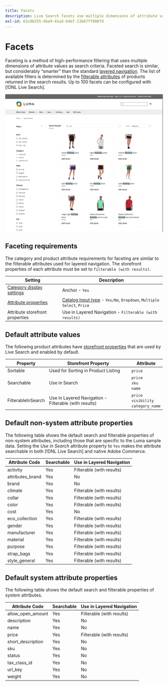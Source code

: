```yaml
---
title: Facets
description: Live Search facets use multiple dimensions of attribute values as search criteria.
exl-id: 63c0b255-6be9-41ad-b4bf-13bb7ff098fd
---
```

# Facets

Faceting is a method of high-performance filtering that uses multiple dimensions of attribute values as search criteria. Faceted search is similar, but considerably “smarter” than the standard [layered navigation](https://docs.magento.com/user-guide/catalog/navigation-layered.html). The list of available filters is determined by the [filterable attributes](https://docs.magento.com/user-guide/catalog/navigation-layered-filterable-attributes.html) of products returned in the search results. Up to 100 facets can be configured with [!DNL Live Search].

![Filtered search results](assets/storefront-search-results-run.png)

## Faceting requirements

The category and product attribute requirements for faceting are similar to the filterable attributes used for layered navigation. The storefront properties of each attribute must be set to `filterable (with results)`.

| Setting | Description |
|--- |--- |
| [Category display settings](https://docs.magento.com/user-guide/catalog/categories-display-settings.html) | Anchor - `Yes` |
| [Attribute properties](https://docs.magento.com/user-guide/stores/attribute-product-create.html) | [Catalog Input type](https://docs.magento.com/user-guide/stores/attributes-input-types.html) - `Yes/No`, `Dropdown`, `Multiple Select`, `Price` |
| Attribute storefront properties | Use in Layered Navigation - `Filterable (with results)` |

## Default attribute values

The following product attributes have [storefront properties](https://docs.magento.com/user-guide/stores/attributes-product.html) that are used by Live Search and enabled by default.

| Property | Storefront Property | Attribute |
|---|---|---|
| Sortable | Used for Sorting in Product Listing | `price`|
| Searchable | Use in Search | `price` <br />`sku`<br />`name`|
| FilterableInSearch | Use in Layered Navigation - Filterable (with results)| `price`<br />`visibility`<br />`category_name`|

## Default non-system attribute properties

The following table shows the default search and filterable properties of non-system attributes, including those that are specific to the Luma sample data. Setting the *Use in Search* attribute property to `Yes` makes the attribute searchable in both [!DNL Live Search] and native Adobe Commerce.

| Attribute Code | Searchable | Use in Layered Navigation |
|--- |--- |--- |
| activity | Yes | Filterable (with results) |
| attributes_brand | Yes | No |
| brand | Yes | No |
| climate | Yes | Filterable (with results) |
| collar | Yes | Filterable (with results) |
| color | Yes | Filterable (with results) |
| cost | Yes | No |
| eco_collection | Yes | Filterable (with results) |
| gender | Yes | Filterable (with results) |
| manufacturer | Yes | Filterable (with results) |
| material | Yes | Filterable (with results) |
| purpose | Yes | Filterable (with results) |
| strap_bags | Yes | Filterable (with results) |
| style_general | Yes | Filterable (with results) |

## Default system attribute properties

The following table shows the default search and filterable properties of system attributes.

| Attribute Code | Searchable | Use in Layered Navigation |
|--- |--- |--- |
| allow_open_amount | Yes | Filterable (with results) |
| description | Yes | No |
| name | Yes | No |
| price | Yes | Filterable (with results) |
| short_description | Yes | No |
| sku | Yes | No |
| status | Yes | No |
| tax_class_id | Yes | No |
| url_key | Yes | No |
| weight | Yes | No |
